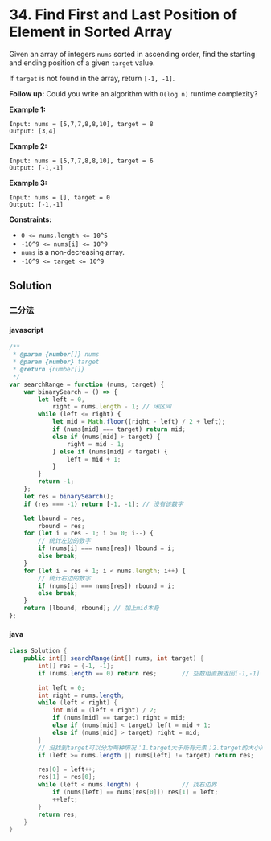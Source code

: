 # 34. Find First and Last Position of Element in Sorted Array

Given an array of integers `nums` sorted in ascending order, find the starting and ending position of a given `target` value.

If `target` is not found in the array, return `[-1, -1]`.

**Follow up:** Could you write an algorithm with `O(log n)` runtime complexity?

**Example 1:**

```text
Input: nums = [5,7,7,8,8,10], target = 8
Output: [3,4]
```

**Example 2:**

```text
Input: nums = [5,7,7,8,8,10], target = 6
Output: [-1,-1]
```

**Example 3:**

```text
Input: nums = [], target = 0
Output: [-1,-1]
```

**Constraints:**

-   `0 <= nums.length <= 10^5`
-   `-10^9 <= nums[i] <= 10^9`
-   `nums` is a non-decreasing array.
-   `-10^9 <= target <= 10^9`

## Solution

### 二分法

#### javascript

```javascript
/**
 * @param {number[]} nums
 * @param {number} target
 * @return {number[]}
 */
var searchRange = function (nums, target) {
    var binarySearch = () => {
        let left = 0,
            right = nums.length - 1; // 闭区间
        while (left <= right) {
            let mid = Math.floor((right - left) / 2 + left);
            if (nums[mid] === target) return mid;
            else if (nums[mid] > target) {
                right = mid - 1;
            } else if (nums[mid] < target) {
                left = mid + 1;
            }
        }
        return -1;
    };
    let res = binarySearch();
    if (res === -1) return [-1, -1]; // 没有该数字

    let lbound = res,
        rbound = res;
    for (let i = res - 1; i >= 0; i--) {
        // 统计左边的数字
        if (nums[i] === nums[res]) lbound = i;
        else break;
    }
    for (let i = res + 1; i < nums.length; i++) {
        // 统计右边的数字
        if (nums[i] === nums[res]) rbound = i;
        else break;
    }
    return [lbound, rbound]; // 加上mid本身
};
```

#### java

```java
class Solution {
    public int[] searchRange(int[] nums, int target) {
        int[] res = {-1, -1};
        if (nums.length == 0) return res;		// 空数组直接返回[-1,-1]

        int left = 0;
        int right = nums.length;
        while (left < right) {
            int mid = (left + right) / 2;
            if (nums[mid] == target) right = mid;
            else if (nums[mid] < target) left = mid + 1;
            else if (nums[mid] > target) right = mid;
        }
        // 没找到target可以分为两种情况：1.target大于所有元素；2.target的大小间于两个相邻元素之间
        if (left >= nums.length || nums[left] != target) return res;

        res[0] = left++;
        res[1] = res[0];
        while (left < nums.length) {			// 找右边界
            if (nums[left] == nums[res[0]]) res[1] = left;
            ++left;
        }
        return res;
    }
}
```
